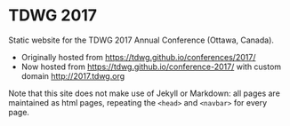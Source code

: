 # TDWG 2017

Static website for the TDWG 2017 Annual Conference (Ottawa, Canada).

- Originally hosted from <https://tdwg.github.io/conferences/2017/>
- Now hosted from <https://tdwg.github.io/conference-2017/> with custom domain <http://2017.tdwg.org>

Note that this site does not make use of Jekyll or Markdown: all pages are maintained as html pages, repeating the `<head>` and `<navbar>` for every page.
